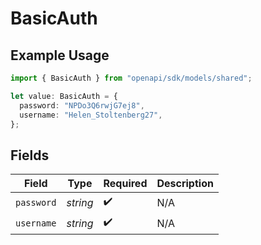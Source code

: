 # BasicAuth

## Example Usage

```typescript
import { BasicAuth } from "openapi/sdk/models/shared";

let value: BasicAuth = {
  password: "NPDo3Q6rwjG7ej8",
  username: "Helen_Stoltenberg27",
};
```

## Fields

| Field              | Type               | Required           | Description        |
| ------------------ | ------------------ | ------------------ | ------------------ |
| `password`         | *string*           | :heavy_check_mark: | N/A                |
| `username`         | *string*           | :heavy_check_mark: | N/A                |